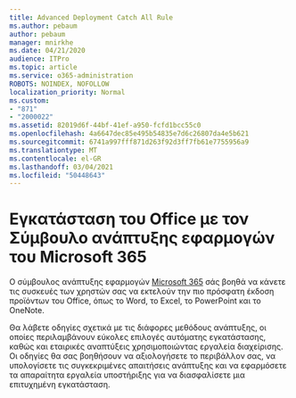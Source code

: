 ```yaml
---
title: Advanced Deployment Catch All Rule
ms.author: pebaum
author: pebaum
manager: mnirkhe
ms.date: 04/21/2020
audience: ITPro
ms.topic: article
ms.service: o365-administration
ROBOTS: NOINDEX, NOFOLLOW
localization_priority: Normal
ms.custom:
- "871"
- "2000022"
ms.assetid: 82019d6f-44bf-41ef-a950-fcfd1bcc55c0
ms.openlocfilehash: 4a6647dec85e495b54835e7d6c26807da4e5b621
ms.sourcegitcommit: 6741a997fff871d263f92d3ff7fb61e7755956a9
ms.translationtype: MT
ms.contentlocale: el-GR
ms.lasthandoff: 03/04/2021
ms.locfileid: "50448643"
---
```

# <a name="install-office-with-the-microsoft-365-apps-deployment-advisor"></a>Εγκατάσταση του Office με τον Σύμβουλο ανάπτυξης εφαρμογών του Microsoft 365

Ο σύμβουλος ανάπτυξης εφαρμογών [Microsoft 365](https://admin.microsoft.com/adminportal/home) σάς βοηθά να κάνετε τις συσκευές των χρηστών σας να εκτελούν την πιο πρόσφατη έκδοση προϊόντων του Office, όπως το Word, το Excel, το PowerPoint και το OneNote.
  
Θα λάβετε οδηγίες σχετικά με τις διάφορες μεθόδους ανάπτυξης, οι οποίες περιλαμβάνουν εύκολες επιλογές αυτόματης εγκατάστασης, καθώς και εταιρικές αναπτύξεις χρησιμοποιώντας εργαλεία διαχείρισης. Οι οδηγίες θα σας βοηθήσουν να αξιολογήσετε το περιβάλλον σας, να υπολογίσετε τις συγκεκριμένες απαιτήσεις ανάπτυξης και να εφαρμόσετε τα απαραίτητα εργαλεία υποστήριξης για να διασφαλίσετε μια επιτυχημένη εγκατάσταση.
  